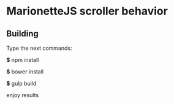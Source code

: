 # MarionetteJS scroller behavior


## Building

Type the next commands:

**$** npm install

**$** bower install

**$** gulp build

enjoy results